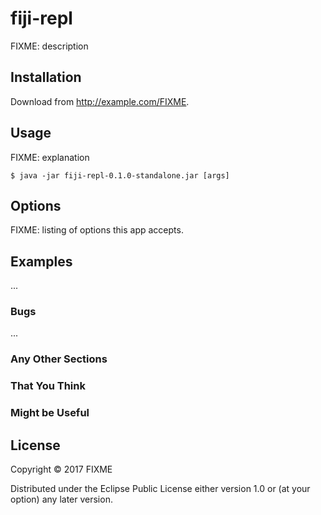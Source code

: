 # fiji-repl

FIXME: description

## Installation

Download from http://example.com/FIXME.

## Usage

FIXME: explanation

    $ java -jar fiji-repl-0.1.0-standalone.jar [args]

## Options

FIXME: listing of options this app accepts.

## Examples

...

### Bugs

...

### Any Other Sections
### That You Think
### Might be Useful

## License

Copyright © 2017 FIXME

Distributed under the Eclipse Public License either version 1.0 or (at
your option) any later version.
